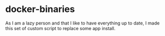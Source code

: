 # docker-binaries

As I am a lazy person and that I like to have everything up to date, I made this set of custom script to replace some app install.

